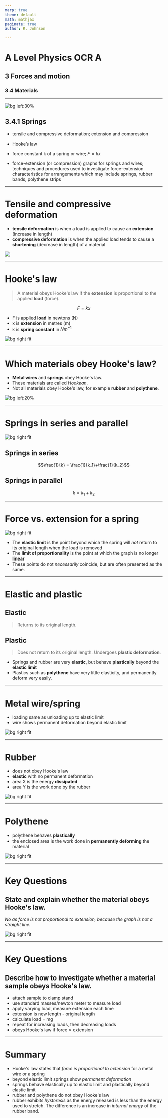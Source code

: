 ```yaml
---
marp: true
theme: default
math: mathjax
paginate: true
author: R. Johnson

---
```


# A Level Physics OCR A
## 3 Forces and motion
### 3.4 Materials

---

![bg left:30%](https://brewminate.com/wp-content/uploads/2017/05/052617-30-768x1164.jpg)
## 3.4.1 Springs

- tensile and compressive deformation; extension and compression

- Hooke’s law

- force constant k of a spring or wire; $F = kx$

- force-extension (or compression) graphs for springs and wires; techniques and procedures used to investigate force–extension characteristics for arrangements which may include springs, rubber bands, polythene strips

---

# Tensile and compressive deformation

- **tensile deformation** is when a load is applied to cause an **extension** (increase in length)
- **compressive deformation** is when the applied load tends to cause a **shortening** (decrease in length) of a material

![](https://brewminate.com/wp-content/uploads/2017/05/052617-27-1024x279.png)

---

# Hooke's law

> A material obeys Hooke's law if the **extension** is proportional to the applied **load** (force).

$$F=kx$$
- F is applied **load** in newtons (N)
- x is **extension** in metres (m)
- k is **spring constant** in $Nm^{-1}$

![bg right fit](http://xaktly.com/Images/Physics/HookesLaw/SpringMassComparison.png)

---

# Which materials obey Hooke's law?

- **Metal wires** and **springs** obey Hooke's law.
- These materials are called _Hookean_.
- Not all materials obey Hooke's law, for example **rubber** and **polythene**.

![bg left:20%](http://2.bp.blogspot.com/_P4EHIyposmM/TImv2-brnOI/AAAAAAAAAMw/nK-NO8JUSEU/s1600/1781_PotApp_FlexibleMetal_Spring_Big.jpg)

---

# Springs in series and parallel

![bg right fit](https://spark.iop.org/sites/default/files/image/from-left-single-spring-springs-in-series-springs-in-parallel.gif)

## Springs in series
$$\frac{1}{k} = \frac{1}{k_1}+\frac{1}{k_2}$$
## Springs in parallel
$$k = k_1+k_2$$

---

# Force vs. extension for a spring

![bg right fit](https://i.stack.imgur.com/zhXS3.jpg)

- The **elastic limit** is the point beyond which the spring will *not* return to its original length when the load is removed
- The **limit of proportionality** is the point at which the graph is no longer **linear**
- These points do not _necessarily_ coincide, but are often presented as the same.

---

# Elastic and plastic

## Elastic
> Returns to its original length.

## Plastic
> Does not return to its original length. Undergoes **plastic deformation**. 

- Springs and rubber are very **elastic**, but behave **plastically** beyond the **elastic limit**
- Plastics such as **polythene** have very little elasticity, and permanently deform very easily.

---

# Metal wire/spring

- loading same as unloading up to elastic limit
- wire shows permanent deformation beyond elastic limit

![bg right fit](https://i.stack.imgur.com/ibXh3.jpg)

---

# Rubber

- does not obey Hooke's law
- **elastic** with no permanent deformation
- area X is the energy **dissipated**
- area Y is the work done by the rubber

![bg right fit](https://1.bp.blogspot.com/--y7-OobDcq8/XOrVX_SIdOI/AAAAAAAAKVA/x_pdoV3qcXgSNAWnmozSdsAx47osYUVtACLcBGAs/w1200-h630-p-k-no-nu/june2017p12q21-force-extension-rubber-band-stretch-contract.png)

---

# Polythene

- polythene behaves **plastically**
- the enclosed area is the work done in **permanently deforming** the material

![bg right fit](https://revise.im/content/02-physics/02-unit-2/05-materials/load-polythene.png)

---

# Key Questions

## State and explain whether the material obeys Hooke's law.

_No as force is not proportional to extension, because the graph is not a straight line._

![bg right fit](https://1.bp.blogspot.com/--y7-OobDcq8/XOrVX_SIdOI/AAAAAAAAKVA/x_pdoV3qcXgSNAWnmozSdsAx47osYUVtACLcBGAs/w1200-h630-p-k-no-nu/june2017p12q21-force-extension-rubber-band-stretch-contract.png)

---

# Key Questions

## Describe how to investigate whether a material sample obeys Hooke's law.

* attach sample to clamp stand
* use standard masses/newton meter to measure load
* apply varying load, measure extension each time
* extension is new length - original length
* calculate load = mg
* repeat for increasing loads, then decreasing loads
* obeys Hooke's law if force $\propto$ extension

---

# Summary

- Hooke's law states that _force is proportional to extension_ for a metal wire or a spring
- beyond elastic limit springs show _permanent deformation_
- springs behave elastically up to elastic limit and plastically beyond elastic limit
- rubber and polythene do not obey Hooke's law
- rubber exhibits _hysteresis_ as the energy released is less than the energy used to stretch. The difference is an increase in _internal energy_ of the rubber band.